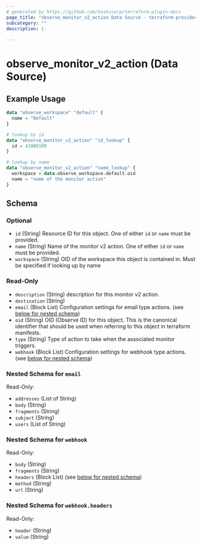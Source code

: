 ```yaml
---
# generated by https://github.com/hashicorp/terraform-plugin-docs
page_title: "observe_monitor_v2_action Data Source - terraform-provider-observe"
subcategory: ""
description: |-
  
---
```


# observe_monitor_v2_action (Data Source)



## Example Usage

```terraform
data "observe_workspace" "default" {
  name = "Default"
}

# lookup by id
data "observe_monitor_v2_action" "id_lookup" {
  id = 41000100
}

# lookup by name
data "observe_monitor_v2_action" "name_lookup" {
  workspace = data.observe_workspace.default.oid
  name = "name of the monitor action"
}
```

<!-- schema generated by tfplugindocs -->
## Schema

### Optional

- `id` (String) Resource ID for this object.
 One of either `id` or `name` must be provided.
- `name` (String) Name of the monitor v2 action.
 One of either `id` or `name` must be provided.
- `workspace` (String) OID of the workspace this object is contained in.
 Must be specified if looking up by name

### Read-Only

- `description` (String) description for this monitor v2 action.
- `destination` (String)
- `email` (Block List) Configuration settings for email type actions. (see [below for nested schema](#nestedblock--email))
- `oid` (String) OID (Observe ID) for this object. This is the canonical identifier that
should be used when referring to this object in terraform manifests.
- `type` (String) Type of action to take when the associated monitor triggers.
- `webhook` (Block List) Configuration settings for webhook type actions. (see [below for nested schema](#nestedblock--webhook))

<a id="nestedblock--email"></a>
### Nested Schema for `email`

Read-Only:

- `addresses` (List of String)
- `body` (String)
- `fragments` (String)
- `subject` (String)
- `users` (List of String)


<a id="nestedblock--webhook"></a>
### Nested Schema for `webhook`

Read-Only:

- `body` (String)
- `fragments` (String)
- `headers` (Block List) (see [below for nested schema](#nestedblock--webhook--headers))
- `method` (String)
- `url` (String)

<a id="nestedblock--webhook--headers"></a>
### Nested Schema for `webhook.headers`

Read-Only:

- `header` (String)
- `value` (String)
